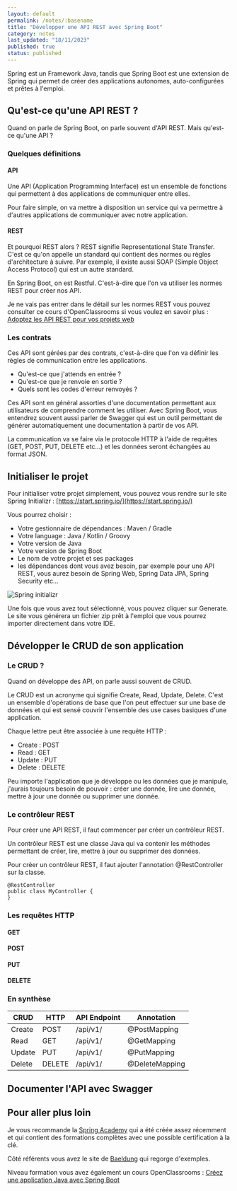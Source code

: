 ```yaml
---
layout: default
permalink: /notes/:basename
title: "Développer une API REST avec Spring Boot"
category: notes
last_updated: "18/11/2023"
published: true
status: published
---
```


Spring est un Framework Java, tandis que Spring Boot est une extension de Spring qui permet de créer des applications autonomes, auto-configurées et prêtes à l'emploi.

## Qu'est-ce qu'une API REST ?

Quand on parle de Spring Boot, on parle souvent d'API REST. Mais qu'est-ce qu'une API ?

### Quelques définitions

#### API

Une API (Application Programming Interface) est un ensemble de fonctions qui permettent à des applications de communiquer entre elles.

Pour faire simple, on va mettre à disposition un service qui va permettre à d'autres applications de communiquer avec notre application.

#### REST

Et pourquoi REST alors ? REST signifie Representational State Transfer. C'est ce qu'on appelle un standard qui contient des normes ou règles d'architecture à suivre. Par exemple, il existe aussi SOAP (Simple Object Access Protocol) qui est un autre standard.

En Spring Boot, on est Restful. C'est-à-dire que l'on va utiliser les normes REST pour créer nos API.

Je ne vais pas entrer dans le détail sur les normes REST vous pouvez consulter ce cours d'OpenClassrooms si vous voulez en savoir plus : [Adoptez les API REST pour vos projets web](https://openclassrooms.com/fr/courses/6573181-adoptez-les-api-rest-pour-vos-projets-web)

### Les contrats

Ces API sont gérées par des contrats, c'est-à-dire que l'on va définir les règles de communication entre les applications.
* Qu'est-ce que j'attends en entrée ? 
* Qu'est-ce que je renvoie en sortie ? 
* Quels sont les codes d'erreur renvoyés ?

Ces API sont en général assorties d'une documentation permettant aux utilisateurs de comprendre comment les utiliser. Avec Spring Boot, vous entendrez souvent aussi parler de Swagger qui est un outil permettant de générer automatiquement une documentation à partir de vos API.

La communication va se faire via le protocole HTTP à l'aide de requêtes (GET, POST, PUT, DELETE etc...) et les données seront échangées au format JSON.

## Initialiser le projet

Pour initialiser votre projet simplement, vous pouvez vous rendre sur le site Spring Initializr : [https://start.spring.io/](https://start.spring.io/)

Vous pourrez choisir :
* Votre gestionnaire de dépendances : Maven / Gradle
* Votre language : Java / Kotlin / Groovy
* Votre version de Java
* Votre version de Spring Boot
* Le nom de votre projet et ses packages
* les dépendances dont vous avez besoin, par exemple pour une API REST, vous aurez besoin de Spring Web, Spring Data JPA, Spring Security etc...

![Spring initializr](/assets/img/spring/spring-initializr.png "img-code")

Une fois que vous avez tout sélectionné, vous pouvez cliquer sur Generate. Le site vous générera un fichier zip prêt à l'emploi que vous pourrez importer directement dans votre IDE.

## Développer le CRUD de son application

### Le CRUD ?

Quand on développe des API, on parle aussi souvent de CRUD.

Le CRUD est un acronyme qui signifie Create, Read, Update, Delete. C'est un ensemble d'opérations de base que l'on peut effectuer sur une base de données et qui est sensé couvrir l'ensemble des use cases basiques d'une application.

Chaque lettre peut être associée à une requête HTTP :
* Create : POST
* Read : GET
* Update : PUT
* Delete : DELETE

Peu importe l'application que je développe ou les données que je manipule, j'aurais toujours besoin de pouvoir : créer une donnée, lire une donnée, mettre à jour une donnée ou supprimer une donnée.

### Le contrôleur REST

Pour créer une API REST, il faut commencer par créer un contrôleur REST.

Un contrôleur REST est une classe Java qui va contenir les méthodes permettant de créer, lire, mettre à jour ou supprimer des données.

Pour créer un contrôleur REST, il faut ajouter l'annotation @RestController sur la classe.

```
@RestController
public class MyController {
}
```




### Les requêtes HTTP

#### GET

#### POST

#### PUT

#### DELETE

### En synthèse

| CRUD | HTTP | API Endpoint | Annotation |
|------|------|--------------|------------|
| Create | POST | /api/v1/ | @PostMapping |
| Read | GET | /api/v1/ | @GetMapping |
| Update | PUT | /api/v1/ | @PutMapping |
| Delete | DELETE | /api/v1/ | @DeleteMapping |


## Documenter l'API avec Swagger


## Pour aller plus loin

Je vous recommande la [Spring Academy](https://spring.academy/) qui a été créée assez récemment et qui contient des formations complètes avec une possible certification à la clé.

Côté référents vous avez le site de [Baeldung](https://www.baeldung.com/) qui regorge d'exemples.

Niveau formation vous avez également un cours OpenClassrooms : [Créez une application Java avec Spring Boot](https://openclassrooms.com/fr/courses/6900101-creez-une-application-java-avec-spring-boot)
